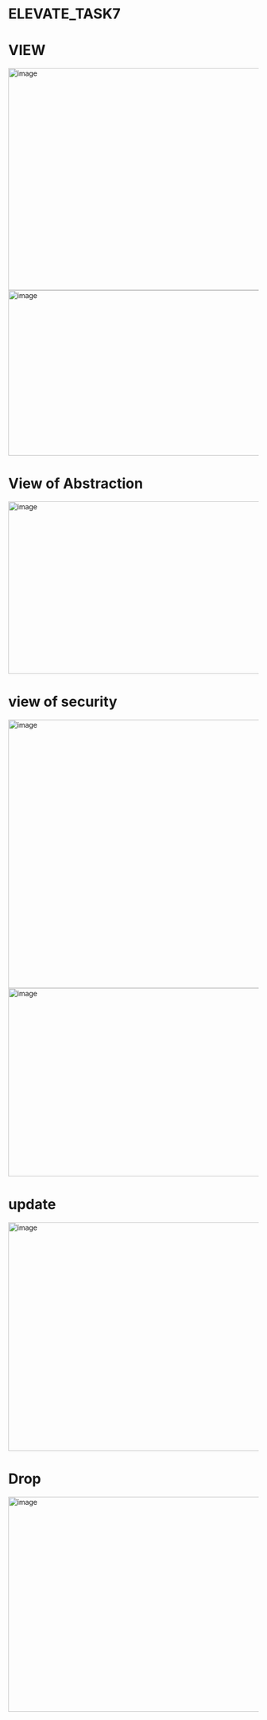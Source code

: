 # ELEVATE_TASK7
# VIEW 
<img width="1059" height="446" alt="image" src="https://github.com/user-attachments/assets/b6740253-5673-4e3b-b2d9-6cd5c5b4ce77" />
<img width="739" height="332" alt="image" src="https://github.com/user-attachments/assets/b7c16f0e-b4f2-4ff3-a156-fe071d3c8fd4" />


# View of Abstraction 
<img width="771" height="346" alt="image" src="https://github.com/user-attachments/assets/e0ce43dc-c696-40fb-b490-f8fa731786d6" />

# view of security 
<img width="1151" height="539" alt="image" src="https://github.com/user-attachments/assets/983218de-b6e6-453c-adc9-2e30f23f0482" />
<img width="727" height="378" alt="image" src="https://github.com/user-attachments/assets/c1a8c748-4bdb-4e5b-8653-670b40d1d0a3" />

# update 
<img width="852" height="459" alt="image" src="https://github.com/user-attachments/assets/d58a9bfe-9049-424c-9ebc-7c17faa459bf" />

# Drop
<img width="959" height="432" alt="image" src="https://github.com/user-attachments/assets/b431eb75-18e7-4d11-a799-182d92c3d457" />
